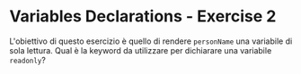 # Variables Declarations - Exercise 2

L'obiettivo di questo esercizio è quello di rendere `personName` una variabile di sola lettura. Qual è la keyword da utilizzare per dichiarare una variabile `readonly`?
